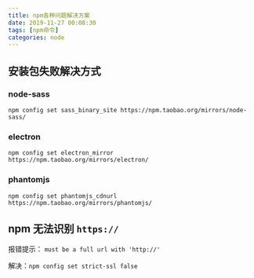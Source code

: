 ```yaml
---
title: npm各种问题解决方案
date: 2019-11-27 00:08:30
tags: [npm命令]
categories: node
---
```


## 安装包失败解决方式

### node-sass

`npm config set sass_binary_site https://npm.taobao.org/mirrors/node-sass/`
<!--more-->

### electron

`npm config set electron_mirror https://npm.taobao.org/mirrors/electron/`

### phantomjs

`npm config set phantomjs_cdnurl https://npm.taobao.org/mirrors/phantomjs/`

## npm 无法识别 `https://`

报错提示： `must be a full url with 'http://'`

解决：`npm config set strict-ssl false`
